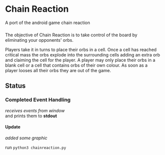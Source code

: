 # Chain Reaction
A port of the android game chain reaction  
###

The objective of Chain Reaction is to take control of the board by eliminating your opponents' orbs.

Players take it in turns to place their orbs in a cell.
Once a cell has reached critical mass the orbs explode into the surrounding cells
adding an extra orb and claiming the cell for the player.
 A player may only place their orbs in a blank cell or a cell that contains orbs of their own colour.
As soon as a player looses all their orbs they are out of the game.

###

## Status

### Completed Event Handling
*receives events from window*      
and prints them to **stdout**  

#### Update
*added some graphic*  

run `python3 chainreaction.py`
